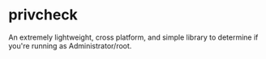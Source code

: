 # privcheck
An extremely lightweight, cross platform, and simple library to determine if you're running as Administrator/root.

